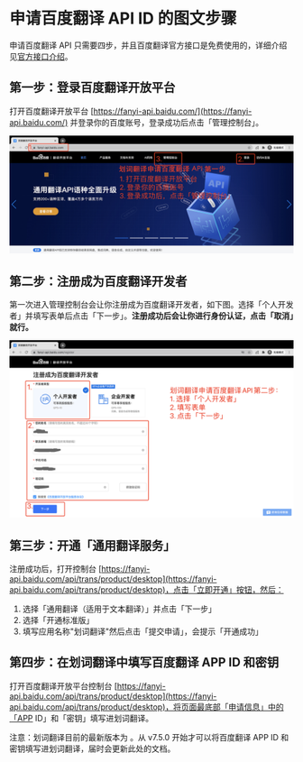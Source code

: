 <global-header />

# 申请百度翻译 API ID 的图文步骤

申请百度翻译 API 只需要四步，并且百度翻译官方接口是免费使用的，详细介绍见[官方接口介绍](use-official-api.html)。

## 第一步：登录百度翻译开放平台

打开百度翻译开放平台 [https://fanyi-api.baidu.com/](https://fanyi-api.baidu.com/) 并登录你的百度账号，登录成功后点击「管理控制台」。

![划词翻译申请百度翻译 API 第一步](./.vuepress/public/baidu-api-1.png)

## 第二步：注册成为百度翻译开发者

第一次进入管理控制台会让你注册成为百度翻译开发者，如下图。选择「个人开发者」并填写表单后点击「下一步」。**注册成功后会让你进行身份认证，点击「取消」就行。**

![划词翻译申请百度翻译 API 第二步](./.vuepress/public/baidu-api-step-2.png)

## 第三步：开通「通用翻译服务」

注册成功后，打开控制台 [https://fanyi-api.baidu.com/api/trans/product/desktop](https://fanyi-api.baidu.com/api/trans/product/desktop)，点击「立即开通」按钮，然后：

1. 选择「通用翻译（适用于文本翻译）」并点击「下一步」
2. 选择「开通标准版」
3. 填写应用名称"划词翻译"然后点击「提交申请」，会提示「开通成功」

## 第四步：在划词翻译中填写百度翻译 APP ID 和密钥

打开百度翻译开放平台控制台 [https://fanyi-api.baidu.com/api/trans/product/desktop](https://fanyi-api.baidu.com/api/trans/product/desktop)，将页面最底部「申请信息」中的「APP ID」和「密钥」填写进划词翻译。

注意：划词翻译目前的最新版本为 <LatestVersion />。从 v7.5.0 开始才可以将百度翻译 APP ID 和密钥填写进划词翻译，届时会更新此处的文档。